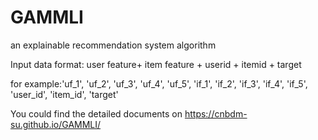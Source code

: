 # GAMMLI
an explainable recommendation system algorithm

Input data format: user feature+ item feature + userid + itemid + target

for example:'uf_1', 'uf_2', 'uf_3', 'uf_4', 'uf_5', 'if_1', 'if_2', 'if_3', 'if_4', 'if_5', 'user_id', 'item_id', 'target'

You could find the detailed documents on https://cnbdm-su.github.io/GAMMLI/
